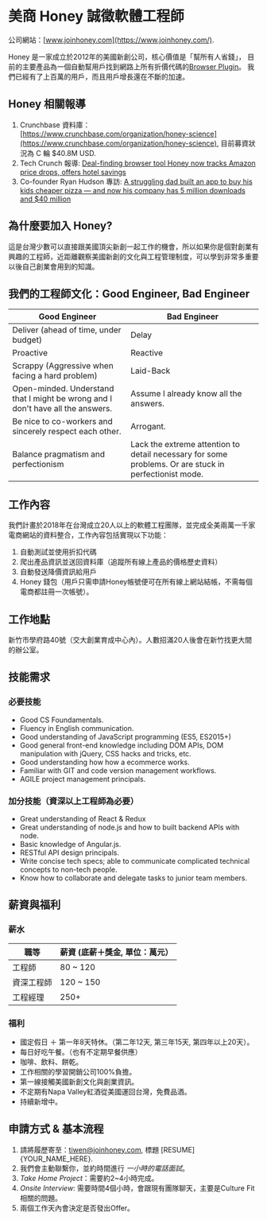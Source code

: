 # 美商 Honey 誠徵軟體工程師

公司網站：[www.joinhoney.com](https://www.joinhoney.com/).

Honey 是一家成立於2012年的美國新創公司，核心價值是「幫所有人省錢」，
目前的主要產品為一個自動幫用戶找到網路上所有折價代碼的[Browser Plugin](https://chrome.google.com/webstore/detail/honey/bmnlcjabgnpnenekpadlanbbkooimhnj)。
我們已經有了上百萬的用戶，而且用戶增長還在不斷的加速。

## Honey 相關報導
1. Crunchbase 資料庫： [https://www.crunchbase.com/organization/honey-science](https://www.crunchbase.com/organization/honey-science), 目前募資狀況為 C 輪 $40.8M USD.
2. Tech Crunch 報導: [Deal-finding browser tool Honey now tracks Amazon price drops, offers hotel savings](https://techcrunch.com/2017/06/30/deal-finding-browser-tool-honey-now-tracks-amazon-price-drops-offers-hotel-savings/)
3. Co-founder Ryan Hudson 專訪: [A struggling dad built an app to buy his kids cheaper pizza — and now his company has 5 million downloads and $40 million](http://www.businessinsider.com/honey-app-ryan-hudson-2017-10)


## 為什麼要加入 Honey?
這是台灣少數可以直接跟美國頂尖新創一起工作的機會，所以如果你是個對創業有興趣的工程師，近距離觀察美國新創的文化與工程管理制度，可以學到非常多重要以後自己創業會用到的知識。


## 我們的工程師文化：Good Engineer, Bad Engineer
| Good Engineer | Bad Engineer |
| ------------- | ------------ |
| Deliver (ahead of time, under budget)	| Delay |
| Proactive |	Reactive |
| Scrappy (Aggressive when facing a hard problem)	| Laid-Back |
| Open-minded. Understand that I might be wrong and I don't have all the answers.	| Assume I already know all the answers. |
| Be nice to co-workers and sincerely respect each other.	| Arrogant. |
| Balance pragmatism and perfectionism | Lack the extreme attention to detail necessary for some problems. Or are stuck in perfectionist mode. |


## 工作內容

我們計畫於2018年在台灣成立20人以上的軟體工程團隊，並完成全美兩萬一千家電商網站的資料整合，工作內容包括實現以下功能：
1. 自動測試並使用折扣代碼
2. 爬出產品資訊並送回資料庫（追蹤所有線上產品的價格歷史資料）
3. 自動發送降價資訊給用戶
4. Honey 錢包（用戶只需申請Honey帳號便可在所有線上網站結帳，不需每個電商都註冊一次帳號）。


## 工作地點

新竹市學府路40號（交大創業育成中心內）。人數招滿20人後會在新竹找更大間的辦公室。


## 技能需求

### 必要技能
- Good CS Foundamentals.
- Fluency in English communication.
- Good understanding of JavaScript programming (ES5, ES2015+) 
- Good general front-end knowledge including DOM APIs, DOM manipulation with jQuery, CSS hacks and tricks, etc.
- Good understanding how how a ecommerce works.
- Familiar with GIT and code version management workflows.
- AGILE project management principals.

### 加分技能（資深以上工程師為必要）
- Great understanding of React & Redux
- Great understanding of node.js and how to built backend APIs with node.
- Basic knowledge of Angular.js.
- RESTful API design principals.
- Write concise tech specs; able to communicate complicated technical concepts to non-tech people.
- Know how to collaborate and delegate tasks to junior team members.

## 薪資與福利

### 薪水

| 職等 | 薪資 (底薪＋獎金, 單位：萬元） |
| ---- | --------------------------- |
| 工程師 | 80 ~ 120 | 
| 資深工程師 | 120 ~ 150 |
| 工程經理 | 250+ |

### 福利

- 國定假日 ＋ 第一年8天特休。（第二年12天, 第三年15天, 第四年以上20天）。
- 每日好吃午餐。（也有不定期早餐供應）
- 咖啡、飲料、餅乾。
- 工作相關的學習開銷公司100%負擔。
- 第一線接觸美國新創文化與創業資訊。
- 不定期有Napa Valley紅酒從美國運回台灣，免費品酒。
- 持續新增中。


## 申請方式 & 基本流程

1. 請將履歷寄至：tiwen@joinhoney.com, 標題 [RESUME] {YOUR_NAME_HERE}.
2. 我們會主動聯繫你，並約時間進行 _一小時的電話面試_。
3. _Take Home Project_：需要約2~4小時完成。
4. _Onsite Interview_: 需要時間4個小時，會跟現有團隊聊天，主要是Culture Fit相關的問題。
5. 兩個工作天內會決定是否發出Offer。
